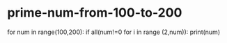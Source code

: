 # prime-num-from-100-to-200
for num in range(100,200):
	if all(num!=0 for i in range (2,num)):
		print(num)
